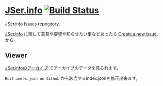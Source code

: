 [JSer.info][] [![Build Status](https://travis-ci.org/azu/jser.info.png)](https://travis-ci.org/azu/jser.info)
=========

JSer.info [Issues](https://github.com/azu/jser.info/issues "Issues · azu/jser.info") repogitory.

[JSer.info][] に関して意見や要望や知らせたい事などあったら [Create a new issue.](https://github.com/azu/jser.info/issues "Create a new issue.") から。

## Viewer

[JSer.infoのアーカイブ](http://azu.github.io/jser.info/ "JSer.infoのアーカイブ") でアーカイブのデータを見られます。

``Edit index.json on Github`` から該当するindex.jsonを修正出来ます。

[JSer.info]: http://jser.info/  "JSer.info"
